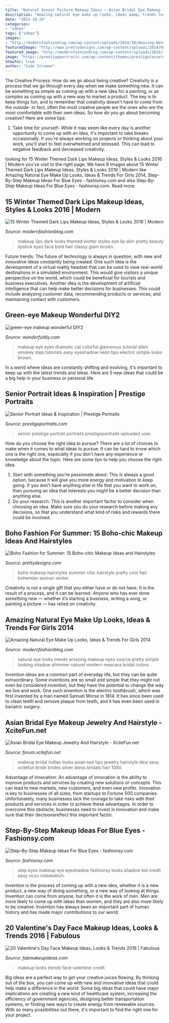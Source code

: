 ```yaml
---
title: "Natural Senior Picture Makeup Ideas ~ Asian Bridal Eye Makeup Jewelry And Hairstyle"
description: "Amazing natural eye make up looks, ideas &amp; trends for girls 2014"
date: "2023-10-20"
categories:
- "ideas"
tags: ["ideas"]
images:
- "http://modernfashionblog.com/wp-content/uploads/2014/10/Amazing-Natural-Eye-Make-Up-Looks-Ideas-Trends-For-Girls-2014-8.jpg"
featuredImage: "http://www.prettydesigns.com/wp-content/uploads/2014/05/Cool-Boho-Makeup-and-Hairstyle.jpg"
featured_image: "http://modernfashionblog.com/wp-content/uploads/2014/10/Amazing-Natural-Eye-Make-Up-Looks-Ideas-Trends-For-Girls-2014-8.jpg"
image: "https://prestigeportraits.com/wp-content/themes/prestige/assets/build/images/galleries/gallery-3/gallery-image-7.jpg"
ShowToc: true
author: "Cade Stroman"
---
```



The Creative Process: How do we go about being creative?
Creativity is a process that we go through every day when we make something new. It can be something as simple as coming up with a new idea for a painting, or as complex as coming up with a new way to market a product. The key is to keep things fun, and to remember that creativity doesn't have to come from the outside- in fact, often the most creative people are the ones who are the most comfortable with their own ideas. So how do you go about becoming creative? Here are some tips: 
1) Take time for yourself- While it may seem like every day is another opportunity to come up with an idea, it's important to take breaks occasionally. If you're always working on projects or thinking about your work, you'll start to feel overwhelmed and stressed. This can lead to negative feedback and decreased creativity.

	

		
looking for 15 Winter Themed Dark Lips Makeup Ideas, Styles &amp; Looks 2016 | Modern you've visit to the right page. We have 8 Images about 15 Winter Themed Dark Lips Makeup Ideas, Styles &amp; Looks 2016 | Modern like Amazing Natural Eye Make Up Looks, Ideas &amp; Trends For Girls 2014, Step-By-Step Makeup Ideas For Blue Eyes - fashionsy.com and also Step-By-Step Makeup Ideas For Blue Eyes - fashionsy.com. Read more:
		
    
## 15 Winter Themed Dark Lips Makeup Ideas, Styles &amp; Looks 2016 | Modern

<img loading=lazy src="http://modernfashionblog.com/wp-content/uploads/2015/12/15-Winter-Themed-Dark-Lips-Makeup-Ideas-Styles-Looks-2016-13.jpg" onerror="this.onerror=null;this.src='https://tse2.mm.bing.net/th?id=OIP.s5eK91BkRrP-FKWFsHHu3AAAAA&amp;pid=15.1';" alt="15 Winter Themed Dark Lips Makeup Ideas, Styles &amp; Looks 2016 | Modern">

_Source: modernfashionblog.com_

>makeup lips dark looks themed winter styles eye lip skin pretty beauty lipstick eyes face bold hair classy glam brown. 

	

Future trends:
The future of technology is always in question, with new and innovative ideas constantly being created. One such idea is the development of a virtual reality headset that can be used to view real-world destinations in a simulated environment. This would give visitors a unique perspective on the world, which could be beneficial for tourists and business executives. Another idea is the development of artificial intelligence that can help make better decisions for businesses. This could include analyzing customer data, recommending products or services, and maintaining contact with customers.

    
## Green-eye Makeup Wonderful DIY2

<img loading=lazy src="http://cdn.wonderfuldiy.com/wp-content/uploads/2015/01/green-eye-makeup-wonderful-DIY2.jpg" onerror="this.onerror=null;this.src='https://tse2.mm.bing.net/th?id=OIP.SRf7LMYBwVHw3hzUwUp2rwHaF7&amp;pid=15.1';" alt="green-eye makeup wonderful DIY2">

_Source: wonderfuldiy.com_

>makeup eye eyes dramatic cat colorful glamorous tutorial alien smokey step tutorials easy eyeshadow neon tips electric simple looks brown. 

	

In a world where ideas are constantly shifting and evolving, it's important to keep up with the latest trends and ideas. Here are 5 new ideas that could be a big help in your business or personal life.

    
## Senior Portrait Ideas &amp; Inspiration | Prestige Portraits

<img loading=lazy src="https://prestigeportraits.com/wp-content/themes/prestige/assets/build/images/galleries/gallery-3/gallery-image-7.jpg" onerror="this.onerror=null;this.src='https://tse3.mm.bing.net/th?id=OIP.QUzPrqDD1j9M2G9hE0lAggHaLG&amp;pid=15.1';" alt="Senior Portrait Ideas &amp; Inspiration | Prestige Portraits">

_Source: prestigeportraits.com_

>senior prestige portrait portraits prestigeportraits uploaded user. 

	

How do you choose the right idea to pursue?
There are a lot of choices to make when it comes to what ideas to pursue. It can be hard to know which one is the right one, especially if you don’t have any experience or knowledge about the topic. Here are some tips to help you choose the right idea: 
1. Start with something you’re passionate about: This is always a good option, because it will give you more energy and motivation to keep going. If you don’t have anything else in life that you want to work on, then pursuing an idea that interests you might be a better decision than anything else. 
2. Do your research: This is another important factor to consider when choosing an idea. Make sure you do your research before making any decisions, so that you understand what kind of risks and rewards there could be involved. 

    
## Boho Fashion For Summer: 15 Boho-chic Makeup Ideas And Hairstyles

<img loading=lazy src="http://www.prettydesigns.com/wp-content/uploads/2014/05/Cool-Boho-Makeup-and-Hairstyle.jpg" onerror="this.onerror=null;this.src='https://tse4.mm.bing.net/th?id=OIP.SBeuouQTxm5-yX2c0lNDwQHaLF&amp;pid=15.1';" alt="Boho Fashion for Summer: 15 Boho-chic Makeup Ideas and Hairstyles">

_Source: prettydesigns.com_

>boho makeup hairstyles summer chic hairstyle pretty cool hair bohemian woman winter. 

	

Creativity is not a single gift that you either have or do not have. It is the result of a process, and it can be learned. Anyone who has ever done something new — whether it’s starting a business, writing a song, or painting a picture — has relied on creativity.

    
## Amazing Natural Eye Make Up Looks, Ideas &amp; Trends For Girls 2014

<img loading=lazy src="http://modernfashionblog.com/wp-content/uploads/2014/10/Amazing-Natural-Eye-Make-Up-Looks-Ideas-Trends-For-Girls-2014-8.jpg" onerror="this.onerror=null;this.src='https://tse3.mm.bing.net/th?id=OIP.PC_gjgLlMTyub4xxj8RutAAAAA&amp;pid=15.1';" alt="Amazing Natural Eye Make Up Looks, Ideas &amp; Trends For Girls 2014">

_Source: modernfashionblog.com_

>natural eye looks trends amazing makeup eyes source pretty simple looking shadow shimmer naturel modern mascara bridal colors. 

	

Invention ideas are a common part of everyday life, but they can be quite extraordinary. Some inventions are so small and simple that they might not even be considered invention, but they have the potential to change the way we live and work. One such invention is the electric toothbrush, which was first invented by a man named Samuel Morse in 1814. It has since been used to clean teeth and remove plaque from teeth, and it has even been used in bariatric surgery.

    
## Asian Bridal Eye Makeup Jewelry And Hairstyle - XciteFun.net

<img loading=lazy src="https://img.xcitefun.net/users/2012/09/306003,xcitefun-asian-bridal-eye-makeup-jewelry-and-hair.jpg" onerror="this.onerror=null;this.src='https://tse2.mm.bing.net/th?id=OIP.5lQvwXAV22oluiQlw4x0EAHaLS&amp;pid=15.1';" alt="Asian Bridal Eye Makeup Jewelry And Hairstyle - XciteFun.net">

_Source: forum.xcitefun.net_

>makeup bridal indian looks asian eye tips jewelry hairstyle desi sexy xcitefun bride brides silver dress bridals hair 1080. 

	

Advantage of innovation:
An advantage of innovation is the ability to improve products and services by creating new solutions or concepts. This can lead to new markets, new customers, and even new profits. Innovation is key to businesses of all sizes, from startups to Fortune 500 companies. Unfortunately, many businesses lack the courage to take risks with their products and services in order to achieve these advantages. In order to overcome this obstacle, businesses need to invest in innovation and make sure that their decisionsreflect this important factor.

    
## Step-By-Step Makeup Ideas For Blue Eyes - Fashionsy.com

<img loading=lazy src="http://fashionsy.com/wp-content/uploads/2014/12/4ecdf42ac814179d33b1441373eb2f9b-630x849.jpg" onerror="this.onerror=null;this.src='https://tse1.mm.bing.net/th?id=OIP.Tyc86xTOfm4SBYx0J7M9CgHaJ-&amp;pid=15.1';" alt="Step-By-Step Makeup Ideas For Blue Eyes - fashionsy.com">

_Source: fashionsy.com_

>step eyes makeup eye eyeshadow fashionsy looks shadow kid credit easy oczu niebieskich. 

	

Invention is the process of coming up with a new idea, whether it is a new product, a new way of doing something, or a new way of looking at things. Invention can come from anyone, but often it is the work of men. Men are more likely to come up with ideas than women, and they are also more likely to be creative. Invention has always been an important part of human history and has made major contributions to our world.

    
## 20 Valentine&#039;s Day Face Makeup Ideas, Looks &amp; Trends 2016 | Fabulous

<img loading=lazy src="http://fabmakeupideas.com/wp-content/uploads/2016/01/20-Valentines-Day-Face-Makeup-Ideas-Looks-Trends-2016-19.jpg" onerror="this.onerror=null;this.src='https://tse4.mm.bing.net/th?id=OIP.t3ssiwlSp0jnHhzJ15jykQHaHa&amp;pid=15.1';" alt="20 Valentine&#039;s Day Face Makeup Ideas, Looks &amp; Trends 2016 | Fabulous">

_Source: fabmakeupideas.com_

>makeup looks trends face valentine credit. 

	

Big ideas are a perfect way to get your creative juices flowing. By thinking out of the box, you can come up with new and innovative ideas that could help make a difference in the world. Some big ideas that could have major implications are creating a new kind of healthcare system, increasing the efficiency of government agencies, designing better transportation systems, or finding new ways to create energy from renewable sources. With so many possibilities out there, it's important to find the right one for your project.

